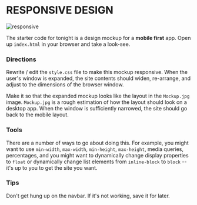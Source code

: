 # RESPONSIVE DESIGN

![responsive](https://d2xdl4ekgh4j79.cloudfront.net/courses/learn-build-design-make-responsive-website-dreamweaver-cs6/l3.png)


The starter code for tonight is a design mockup for a **mobile first** app. 
Open up `index.html` in your browser and take a look-see.

### Directions

Rewrite / edit the `style.css` file to make this mockup responsive. When the user's window is expanded, the site contents should widen, re-arrange, and adjust to the dimensions of the browser window.

Make it so that the expanded mockup looks like the layout in the `Mockup.jpg` image. `Mockup.jpg` is a rough estimation of how the layout should look on a desktop app. When the window is sufficiently narrowed, the site should go back to the mobile layout.

### Tools

There are a number of ways to go about doing this. For example, you might want to use `min-width`, `max-width`, `min-height`, `max-height`, media queries, percentages, and you might want to dynamically change display properties to `float` or dynamically change list elements from `inline-block` to `block` -- it's up to you to get the site you want.

### Tips

Don't get hung up on the navbar. If it's not working, save it for later. 
